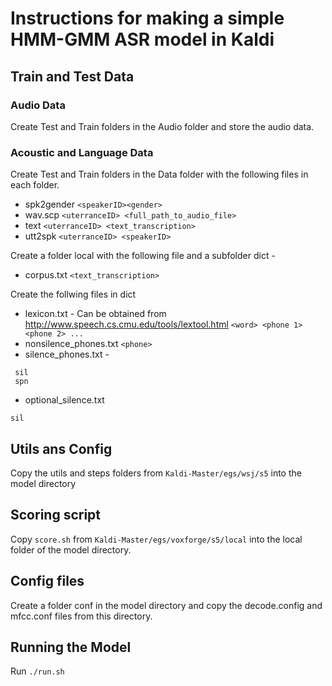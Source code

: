 # Instructions for making a simple HMM-GMM ASR model in Kaldi

## Train and Test Data

### Audio Data

Create Test and Train folders in the Audio folder and store the audio data.

### Acoustic and Language Data

Create Test and Train folders in the Data folder with the following files in each folder.

- spk2gender `<speakerID><gender>`
- wav.scp `<uterranceID> <full_path_to_audio_file>`
- text `<uterranceID> <text_transcription>`
- utt2spk `<uterranceID> <speakerID>`

Create a folder local with the following file and a subfolder dict -

- corpus.txt `<text_transcription>`

Create the follwing files in dict

- lexicon.txt - Can be obtained from http://www.speech.cs.cmu.edu/tools/lextool.html `<word> <phone 1> <phone 2> ...`
- nonsilence_phones.txt `<phone>`
- silence_phones.txt - 
``` 
 sil
 spn
```
- optional_silence.txt

`sil`

## Utils ans Config

Copy the utils and steps folders from `Kaldi-Master/egs/wsj/s5` into the model directory

## Scoring script

Copy `score.sh` from `Kaldi-Master/egs/voxforge/s5/local` into the local folder of the model directory.

## Config files

Create a folder conf in the model directory and copy the decode.config and mfcc.conf files from this directory.

## Running the Model

Run `./run.sh`









